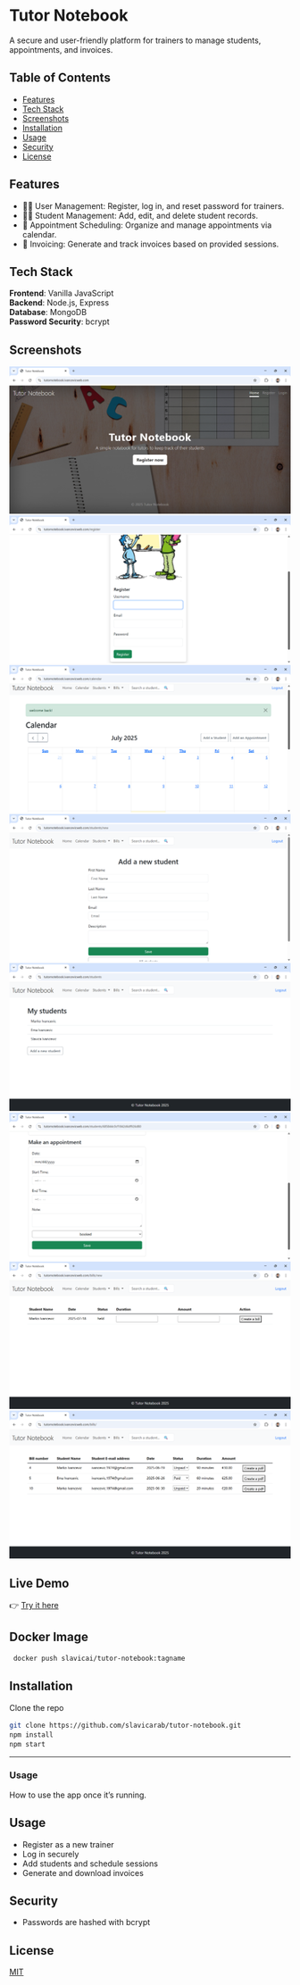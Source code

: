 # Tutor Notebook
A secure and user-friendly platform for trainers to manage students, appointments, and invoices.

## Table of Contents
- [Features](#features)
- [Tech Stack](#tech-stack)
- [Screenshots](#screenshots)
- [Installation](#installation)
- [Usage](#usage)
- [Security](#security)
- [License](#license)

## Features
- 🧑‍🏫 User Management: Register, log in, and reset password for trainers.
- 👨‍🎓 Student Management: Add, edit, and delete student records.
- 📅 Appointment Scheduling: Organize and manage appointments via calendar.
- 📄 Invoicing: Generate and track invoices based on provided sessions.

## Tech Stack
**Frontend**: Vanilla JavaScript  
**Backend**: Node.js, Express  
**Database**: MongoDB   
**Password Security**: bcrypt  

## Screenshots
![Homepage](documents/homepage.png)
![Rregister Page](documents/registerpage.png)
![Calendar](documents/calendar.png)
![Add a new student](documents/add_a_new_student.png)
![All students](documents/all_students.png)
![Add a new appointment](documents/add_a_new_appointment.png)
![Make a bill](documents/make_a_bill.png)
![All bills](documents/all_bills.png)

## Live Demo
👉 [Try it here](https://tutornotebook.ivancevicweb.com)

## Docker Image
```bash
 docker push slavicai/tutor-notebook:tagname
 ```

## Installation

Clone the repo  
```bash
git clone https://github.com/slavicarab/tutor-notebook.git
npm install
npm start
```

---

### **Usage**
How to use the app once it’s running.


## Usage
- Register as a new trainer
- Log in securely
- Add students and schedule sessions
- Generate and download invoices

## Security
- Passwords are hashed with bcrypt

## License
[MIT](LICENSE)








